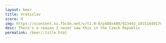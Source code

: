 ```yaml
---
layout: beer
title: Vratislav
score: 4
img: https://scontent.xx.fbcdn.net/v/t1.0-0/p480x480/923443_10151649176573745_311313356_n.jpg?oh=eaa26e5ac04d64b3c926ac0d739a33c7&oe=5914E5B3
desc: There's a reason I never saw this in the Czech Republic
permalink: /beer/:title.html
---
```

